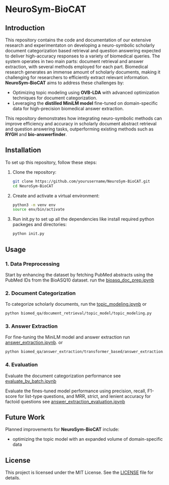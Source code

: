 # NeuroSym-BioCAT

## Introduction
This repository contains the code and documentation of our extensive research and experimentaton on developing a neuro-symbolic scholarly document categorization based retrieval and question answering expected to deliver high-accuracy responses to a variety of biomedical queries. The system operates in two main parts: document retrieval and answer extraction, with several methods employed for each part. 
Biomedical research generates an immense amount of scholarly documents, making it challenging for researchers to efficiently extract relevant information. **NeuroSym-BioCAT** aims to address these challenges by:
- Optimizing topic modeling using **OVB-LDA** with advanced optimization techniques for document categorization.
- Leveraging the **distilled MiniLM model** fine-tuned on domain-specific data for high-precision biomedical answer extraction.

This repository demonstrates how integrating neuro-symbolic methods can improve efficiency and accuracy in scholarly document abstract retrieval and question answering tasks, outperforming existing methods such as **RYGH** and **bio-answerfinder**.

## Installation

To set up this repository, follow these steps:

1. Clone the repository:
   ```bash
   git clone https://github.com/yourusername/NeuroSym-BioCAT.git
   cd NeuroSym-BioCAT
   ```

2. Create and activate a virtual environment:
   ```bash
   python3 -m venv env
   source env/bin/activate
   ```

3. Run init.py to set up all the dependencies like install required python packeges and directories:
   ```bash
   python init.py
   ```

## Usage

### 1. **Data Preprocessing**
Start by enhancing the dataset by fetching PubMed abstracts using the PubMed IDs from the BioASQ10 dataset. run the [bioasq_doc_prep.ipynb](notebooks/bioasq_doc_prep.ipynb)

### 2. **Document Categorization**
To categorize scholarly documents, run the [topic_modeling.ipynb](notebooks/topic_modeling.ipynb)
or 
```bash
python biomed_qa/document_retrieval/topic_model/topic_modeling.py
```

### 3. **Answer Extraction**
For fine-tuning the MiniLM model and answer extraction run [answer_extraction.ipynb](notebooks/answer_extraction.ipynb). or
```bash
python biomed_qa/answer_extraction/transformer_based/answer_extraction.py
```

### 4. **Evaluation**
Evaluate the document categorization performance see [evaluate_by_batch.ipynb](notebooks/evaluate_by_batch.ipynb)

Evaluate the fines-tuned model performance using precision, recall, F1-score for list-type questions, and MRR, strict, and lenient accuracy for factoid questions see [answer_extraction_evaluation.ipynb](notebooks/answer_extraction_evaluation.ipynb)

## Future Work

Planned improvements for **NeuroSym-BioCAT** include:
- optimizing the topic model with an expanded volume of domain-specific data

## License

This project is licensed under the MIT License. See the [LICENSE](LICENSE) file for details.
